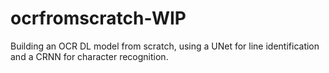 # ocrfromscratch-WIP
Building an OCR DL model from scratch, using a UNet for line identification and a CRNN for character recognition. 
